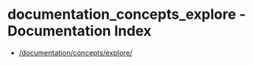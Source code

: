 # documentation_concepts_explore - Documentation Index

- [/documentation/concepts/explore/](./_documentation_concepts_explore_.md)
